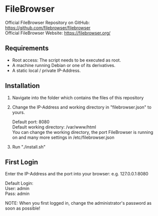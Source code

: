 # FileBrowser
Official FileBrowser Repository on GitHub: https://github.com/filebrowser/filebrowser
<br>
Official FileBrowser Website: https://filebrowser.org/

## Requirements

- Root access: The script needs to be executed as root.
- A machine running Debian or one of its derivatives.
- A static local / private IP-Address.

## Installation

1. Navigate into the folder which contains the files of this repository

2. Change the IP-Address and working directory in "filebrowser.json" to yours.

   Default port: 8080
   <br>
   Default working directory: /var/www/html
   <br>
You can change the working directory, the port FileBrowser is running on and many more settings in /etc/filebrowser.json

3. Run "./install.sh"


## First Login

Enter the IP-Address and the port into your browser: e.g. 127.0.0.1:8080

Default Login:
<br>
User: admin
<br>
Pass: admin

NOTE: When you first logged in, change the administrator's password as soon as possible!